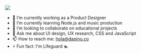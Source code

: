 ### ![](https://img.shields.io/badge/Hi-👋-ff69b4)

- 🔭 I’m currently working as a Product Designer
- 🌱 I’m currently learning Node.js and music production 
- 👯 I’m looking to collaborate on educational projects
- 💬 Ask me about UI design, UX research, CSS and JavaScript 
- 📫 How to reach me: hola@dapino.co
- ⚡ Fun fact: I'm Lifeguard 🏊
